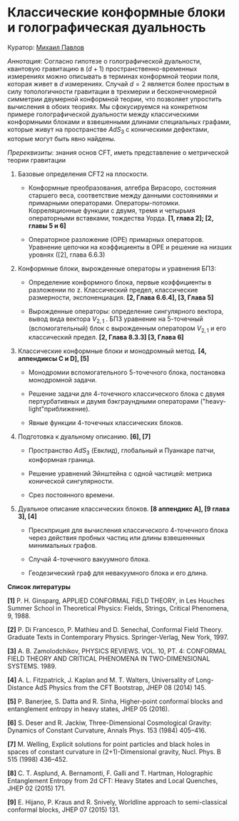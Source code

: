 # Классические конформные блоки и голографическая дуальность

Куратор: [Михаил Павлов](mailto:michaelmorgn@gmail.com)

*Аннотация*:
Согласно гипотезе о голографической дуальности, квантовую гравитацию в $(d+1)$ пространственно-временных измерениях можно описывать в терминах конформной теории поля,
которая живет в $d$ измерениях. Случай $d=2$ является более простым в силу топологичности гравитации в трехмерии и бесконечномерной симметрии двумерной конформной теории, что позволяет упростить вычисления в обоих теориях. Мы сфокусируемся на конкретном примере голографической дуальности между классическими конформными блоками и взвешенными длинами специальных графами,
которые живут на пространстве $AdS_3$ c коническими дефектами, которые могут быть явно найдены. 

*Пререквизиты*:
знания основ CFT, иметь представление о метрической теории гравитации

1. Базовые определения СFT2 на плоскости.
  
    - Конформные преобразования, алгебра Вирасоро, состояния старшего веса, соответствие между данными состояниями и примарными операторами. Операторы-потомки.
Корреляционные функции с двумя, тремя и четырьмя операторными вставками, тождества Уорда. **[1, глава 2]; [2, главы 5 и 6]**
  
    - Операторное разложение (OPE) примарных операторов. Уравнение цепочки на коэффициенты в OPE и решение на низших уровнях ([2], глава 6.6.3)

2. Конформные блоки, вырожденные операторы и уравнения БПЗ:

    - Определение конформного блока, первые коэффициенты в разложении по z. Классический предел, классические размерности, экспоненциация. **[2, Глава 6.6.4], [3, Глава 5]**

    - Вырожденные операторы: определение сингулярного вектора, вывод вида вектора $V_{2,1}$ . БПЗ уравнение на 5-точечный (вспомогательный) блок с вырожденным оператором $V_{2,1}$ и его классический предел. **[2, Глава 8.3.3] [3, Глава 6]**

3. Классические конформные блоки и монодромный метод. **[4, аппендиксы C и D], [5]**
  
    - Монодромии вспомогательного 5-точечного блока, постановка монодромной задачи.
  
    - Решение задачи для 4-точечного классического блока с двумя пертурбативных и двумя бэкграундными операторами ("heavy-light"приближение).

    - Явные функции 4-точечных классических блоков.

4. Подготовка к дуальному описанию. **[6], [7]**

    - Пространство $AdS_3$ (Евклид), глобальный и Пуанкаре патчи, конформная граница.

    - Решение уравнений Эйнштейна с одной частицей: метрика конической сингулярности.

    - Срез постоянного времени. 

5. Дуальное описание классических блоков. **[8 аппендикс A], [9 глава 3], [4]**

    - Прескприция для вычисления классического 4-точечного блока через действия пробных частиц или длины взвешеннных минимальных графов.

    - Случай 4-точечного вакуумного блока.
    
    - Геодезический граф для невакуумного блока и его длина.

**Список литературы**

**[1]** P. H. Ginsparg, APPLIED CONFORMAL FIELD THEORY, in Les Houches Summer School in
Theoretical Physics: Fields, Strings, Critical Phenomena, 9, 1988. 

**[2]** P. Di Francesco, P. Mathieu and D. Senechal, Conformal Field Theory. Graduate Texts in
Contemporary Physics. Springer-Verlag, New York, 1997.

**[3]** A. B. Zamolodchikov, PHYSICS REVIEWS. VOL. 10, PT. 4: CONFORMAL FIELD THEORY
AND CRITICAL PHENOMENA IN TWO-DIMENSIONAL SYSTEMS. 1989.

**[4]** A. L. Fitzpatrick, J. Kaplan and M. T. Walters, Universality of Long-Distance AdS Physics from
the CFT Bootstrap, JHEP 08 (2014) 145.

**[5]** P. Banerjee, S. Datta and R. Sinha, Higher-point conformal blocks and entanglement entropy in
heavy states, JHEP 05 (2016).

**[6]** S. Deser and R. Jackiw, Three-Dimensional Cosmological Gravity: Dynamics of Constant
Curvature, Annals Phys. 153 (1984) 405–416.

**[7]** M. Welling, Explicit solutions for point particles and black holes in spaces of constant curvature
in (2+1)-Dimensional gravity, Nucl. Phys. B 515 (1998) 436–452.

**[8]** C. T. Asplund, A. Bernamonti, F. Galli and T. Hartman, Holographic Entanglement Entropy
from 2d CFT: Heavy States and Local Quenches, JHEP 02 (2015) 171.

**[9]** E. Hijano, P. Kraus and R. Snively, Worldline approach to semi-classical conformal blocks, JHEP
07 (2015) 131.
